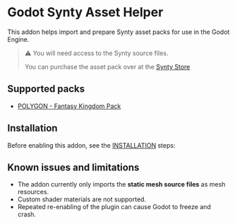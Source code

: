 # Godot Synty Asset Helper

This addon helps import and prepare Synty asset packs for use in the Godot Engine.

> ⚠️ You will need access to the Synty source files. 
> 
> You can purchase the asset pack over at the [Synty Store](https://syntystore.com)

## Supported packs

* [POLYGON - Fantasy Kingdom Pack](https://syntystore.com/products/polygon-fantasy-kingdom)

## Installation

Before enabling this addon, see the [INSTALLATION](addons/godot_synty_asset_helper/INSTALLATION.md) steps:

## Known issues and limitations

- The addon currently only imports the **static mesh source files** as mesh resources.
- Custom shader materials are not supported.
- Repeated re-enabling of the plugin can cause Godot to freeze and crash.
